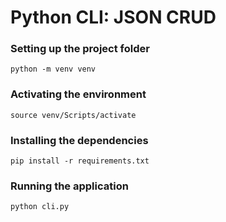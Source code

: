 # Python CLI: JSON CRUD


### Setting up the project folder
```python -m venv venv```

### Activating the environment
```source venv/Scripts/activate```

### Installing the dependencies
```pip install -r requirements.txt```

### Running the application
```python cli.py```
